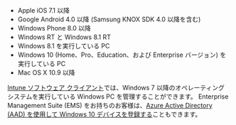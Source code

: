 
  - Apple iOS 7.1 以降
  - Google Android 4.0 以降 (Samsung KNOX SDK 4.0 以降を含む)
  - Windows Phone 8.0 以降
  - Windows RT と Windows 8.1 RT
  - Windows 8.1 を実行している PC
  - Windows 10 (Home、Pro、Education、および Enterprise バージョン) を実行している PC
  - Mac OS X 10.9 以降

[Intune ソフトウェア クライアント](/intune/deploy-use/manage-windows-pcs-with-microsoft-intune)では、Windows 7 以降のオペレーティング システムを実行している Windows PC を管理することができます。 Enterprise Management Suite (EMS) をお持ちのお客様は、[Azure Active Directory (AAD) を使用して Windows 10 デバイスを登録する](https://docs.microsoft.com/active-directory/active-directory-azureadjoin-windows10-devices-overview)こともできます。


<!--HONumber=Sep16_HO1-->


